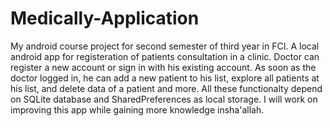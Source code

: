 # Medically-Application
My android course project for second semester of third year in FCI.
A local android app for registeration of patients consultation in a clinic.
Doctor can register a new account or sign in with his existing account.
As soon as the doctor logged in, he can add a new patient to his list, explore all patients at his list, and delete data of a patient and more.
All these functionalty depend on SQLite database and SharedPreferences as local storage.
I will work on improving this app while gaining more knowledge insha'allah.
